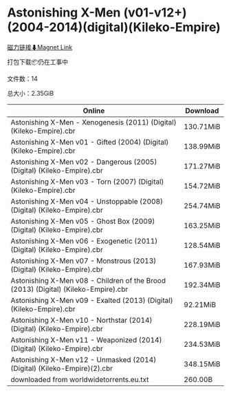 # Astonishing X-Men (v01-v12+)(2004-2014)(digital)(Kileko-Empire)

[磁力链接⬇Magnet Link](magnet:?xt=urn:btih:ee983b2e57497eb6a2e32c9cdb0701e5a8b51ea7&dn=Astonishing%20X-Men%20%28v01-v12%2B%29%282004-2014%29%28digital%29%28Kileko-Empire%29)

打包下载📦仍在工事中

文件数：14

总大小：2.35GiB

Online | Download
--- | ---
Astonishing X-Men - Xenogenesis (2011) (Digital) (Kileko-Empire).cbr | 130.71MiB
Astonishing X-Men v01 - Gifted (2004) (Digital) (Kileko-Empire).cbr | 138.99MiB
Astonishing X-Men v02 - Dangerous (2005) (Digital) (Kileko-Empire).cbr | 171.27MiB
Astonishing X-Men v03 - Torn (2007) (Digital) (Kileko-Empire).cbr | 154.72MiB
Astonishing X-Men v04 - Unstoppable (2008) (Digital) (Kileko-Empire).cbr | 254.74MiB
Astonishing X-Men v05 - Ghost Box (2009) (Digital) (Kileko-Empire).cbr | 163.25MiB
Astonishing X-Men v06 - Exogenetic (2011) (Digital) (Kileko-Empire).cbr | 128.54MiB
Astonishing X-Men v07 - Monstrous (2013) (Digital) (Kileko-Empire).cbr | 167.93MiB
Astonishing X-Men v08 - Children of the Brood (2013) (Digital) (Kileko-Empire).cbr | 192.34MiB
Astonishing X-Men v09 - Exalted (2013) (Digital) (Kileko-Empire).cbr | 92.21MiB
Astonishing X-Men v10 - Northstar (2014) (Digital) (Kileko-Empire).cbr | 228.19MiB
Astonishing X-Men v11 - Weaponized (2014) (Digital) (Kileko-Empire).cbr | 234.53MiB
Astonishing X-Men v12 - Unmasked (2014) (Digital) (Kileko-Empire)(2).cbr | 348.15MiB
downloaded from worldwidetorrents.eu.txt | 260.00B